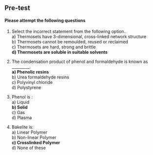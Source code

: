 ##  Pre-test
#### Please attempt the following questions
  
1) Select the incorrect statement from the following option..<br>
a) Thermosets have 3-dimensional, cross-linked network structure<br>
b) Thermosets cannot be remoulded, reused or reclaimed<br>
c) Thermosets are hard, strong and brittle<br>
<b>d) Thermosets are soluble in suitable solvents<br></b>

2) The condensation product of phenol and formaldehyde is known as _________.<br>
<b>a) Phenolic resins<br></b>
b) Urea formaldehyde resins<br>
c) Polyvinyl chloride<br>
d) Polystyrene<br>

3) Phenol is :<br>
a) Liquid<br>
<b>b) Solid<br></b>
c) Gas<br>
d) Plasma<br>

4) Bakelite is: <br>
a) Linear Polymer<br>
b) Non-linear Polymer<br>
<b>c) Crosslinked Polymer<br></b>
d) None of these<br>
